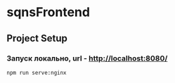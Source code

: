 # sqnsFrontend

## Project Setup

### Запуск локально, url - [http://localhost:8080/](http://localhost:8080/profile)

```sh
npm run serve:nginx
```
